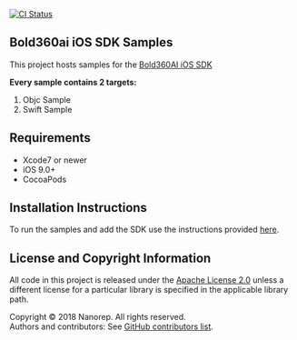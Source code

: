[![CI Status](https://api.travis-ci.org/kaltura/playkit-ios.svg?branch=develop)](https://travis-ci.org/kaltura/playkit-ios)

## Bold360ai iOS SDK Samples

This project hosts samples for the [Bold360AI iOS SDK](https://github.com/nanorepsdk/Bold360AI-iOS-SDK)

**Every sample contains 2 targets:**
1. Objc Sample
2. Swift Sample

## Requirements

* Xcode7 or newer
* iOS 9.0+
* CocoaPods

## Installation Instructions

To run the samples and add the SDK use the instructions provided [here](https://github.com/bold360ai/bold360ai_ios_sdk/wiki/CocoapodsInstallation).

## License and Copyright Information
All code in this project is released under the [Apache License 2.0](http://www.apache.org/licenses/) unless a different license for a particular library is specified in the applicable library path.   

Copyright © 2018 Nanorep. All rights reserved.   
Authors and contributors: See [GitHub contributors list](https://github.com/nanorepsdk/NRSDK-Samples/graphs/contributors).
